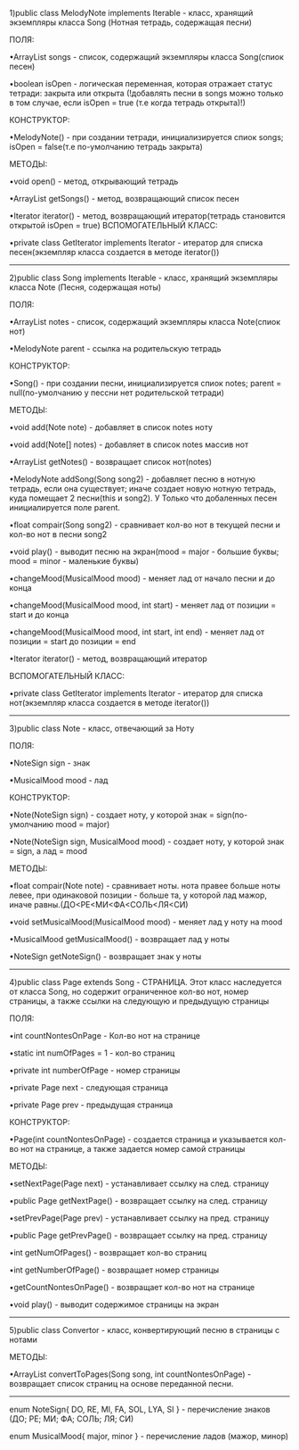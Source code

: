1)public class MelodyNote implements Iterable<Song> - класс, хранящий экземпляры класса Song (Нотная тетрадь, содержащая песни)

ПОЛЯ:

•ArrayList<Song> songs - список, содержащий экземпляры класса Song(спиок песен)
  
•boolean isOpen - логическая переменная, которая отражает статус тетради: закрыта или открыта
(!добавлять песни в songs можно только в том случае, если isOpen = true (т.е когда тетрадь открыта)!)
  
КОНСТРУКТОР:

•MelodyNote() - при создании тетради, инициализируется спиок songs; isOpen = false(т.е по-умолчанию тетрадь закрыта)

МЕТОДЫ:

•void open() - метод, открывающий тетрадь

•ArrayList<Song> getSongs() - метод, возвращающий список песен
  
•Iterator<Song> iterator() - метод, возвращающий итератор(тетрадь становится открытой isOpen = true)
ВСПОМОГАТЕЛЬНЫЙ КЛАСС:
  
•private class GetIterator implements Iterator<Song> - итератор для списка песен(экземпляр класса создается в методе iterator())
  
--------------------------------------------


2)public class Song implements Iterable<Note> - класс, хранящий экземпляры класса Note (Песня, содержащая ноты)
  
ПОЛЯ:

•ArrayList<Note> notes - список, содержащий экземпляры класса Note(спиок нот)
  
•MelodyNote parent - ссылка на родительскую тетрадь
  
КОНСТРУКТОР:

•Song() - при создании песни, инициализируется спиок notes; parent = null(по-умолчанию у пессни нет родительской тетради)

МЕТОДЫ:

•void add(Note note) - добавляет в список notes ноту

•void add(Note[] notes) - добавляет в список notes массив нот

•ArrayList<Note> getNotes() - возвращает список нот(notes)
  
•MelodyNote addSong(Song song2) - добавляет песню в нотную тетрадь, если она существует; иначе создает новую нотную тетрадь, куда помещает 2 песни(this и song2). У Только что добаленных песен инициалируется поле parent.

•float compair(Song song2) - сравнивает кол-во нот в текущей песни и кол-во нот в песни song2

•void play() - выводит песню на экран(mood = major - большие буквы; mood = minor - маленькие буквы)

•changeMood(MusicalMood mood) - меняет лад от начало песни и до конца

•changeMood(MusicalMood mood, int start) - меняет лад от позиции = start и до конца

•changeMood(MusicalMood mood, int start, int end) - меняет лад от позиции = start до позиции = end

•Iterator<Note> iterator() - метод, возвращающий итератор
  
ВСПОМОГАТЕЛЬНЫЙ КЛАСС:

•private class GetIterator implements Iterator<Note> - итератор для списка нот(экземпляр класса создается в методе iterator())
  
--------------------------------------------


3)public class Note - класс, отвечающий за Ноту

ПОЛЯ:

•NoteSign sign - знак

•MusicalMood mood - лад

КОНСТРУКТОР:

•Note(NoteSign sign) - создает ноту, у которой знак = sign(по-умолчанию mood = major)

•Note(NoteSign sign, MusicalMood mood) - создает ноту, у которой знак = sign, а лад = mood

МЕТОДЫ:

•float compair(Note note) - сравнивает ноты.  нота правее больше ноты левее, при одинаковой позиции - больше та, у которой лад мажор, иначе равны.(ДО<РЕ<МИ<ФА<СОЛЬ<ЛЯ<СИ)

•void setMusicalMood(MusicalMood mood) - меняет лад у ноту на mood

•MusicalMood getMusicalMood() - возвращает лад у ноты

•NoteSign getNoteSign() - возвращает знак у ноты
  
--------------------------------------------


4)public class Page extends Song - СТРАНИЦА. Этот класс наследуется от класса Song, но содержит ограниченное кол-во нот, номер страницы, а также ссылки на следующую и предыдущую страницы

ПОЛЯ:

•int countNontesOnPage - Кол-во нот на странице

•static int numOfPages = 1 - кол-во страниц

•private int numberOfPage - номер страницы

•private Page next - следующая страница

•private Page prev - предыдущая страница



КОНСТРУКТОР:

•Page(int countNontesOnPage) - создается страница и указывается кол-во нот на странице, а также задается номер самой страницы

МЕТОДЫ:

•setNextPage(Page next) - устанавливает ссылку на след. страницу

•public Page getNextPage() - возвращает ссылку на след. страницу

•setPrevPage(Page prev) - устанавливает ссылку на пред. страницу 

•public Page getPrevPage() - возвращает ссылку на пред. страницу

•int getNumOfPages() - возвращает кол-во страниц

•int getNumberOfPage() - возвращает номер страницы

•getСountNontesOnPage() - возвращает кол-во нот на странице

•void play() - выводит содержимое страницы на экран
  
--------------------------------------------


5)public class Convertor - класс, конвертирующий песню в страницы с нотами

МЕТОДЫ:

•ArrayList<Page> convertToPages(Song song, int countNontesOnPage) - возвращает список страниц на основе переданной песни.
    
--------------------------------------------


enum NoteSign{ DO, RE, MI, FA, SOL, LYA, SI } - перечисление знаков (ДО; РЕ; МИ; ФА; СОЛЬ; ЛЯ; СИ)

enum MusicalMood{ major, minor } - перечисление ладов (мажор, минор)
